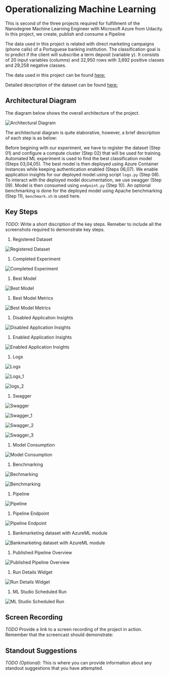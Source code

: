 # Operationalizing Machine Learning

This is second of the three projects required for fulfillment of the Nanodegree Machine Learning Engineer with Microsoft Azure from Udacity. In this project, we create, publish and consume a Pipeline

The data used in this project is related with direct marketing campaigns (phone calls) of a Portuguese banking institution. The classification goal is to predict if the client will subscribe a term deposit (variable y). It consists of 20 input variables (columns) and 32,950 rows with 3,692 positive classes and 29,258 negative classes.

The data used in this project can be found [here:](https://automlsamplenotebookdata.blob.core.windows.net/automl-sample-notebook-data/bankmarketing_train.csv)

Detailed description of the dataset can be found [here:](https://archive.ics.uci.edu/ml/datasets/bank+marketing)

## Architectural Diagram

The diagram below shows the overall architecture of the project.

![Architectural Diagram](images/Architecture.png)

The architectural diagram is quite elaborative, however, a brief description of each step is as below:

Before begining with our experiment, we have to register the dataset (Step 01) and configure a compute cluster (Step 02) that will be used for training. Automated ML experiment is used to find the best classification model (Steps 03,04,05). The best model is then deployed using Azure Container Instances while keeping authentication enabled (Steps 06,07). We enable application insights for our deployed model using script ``logs.py`` (Step 08). To interact with the deployed model documentation, we use swagger (Step 09). Model is then consumed using ``endpoint.py`` (Step 10). An optional benchmarking is done for the deployed model using Apache benchmarking (Step 11), ``benchmark.sh`` is used here.

## Key Steps
*TODO*: Write a short discription of the key steps. Remeber to include all the screenshots required to demonstrate key steps.

1. Registered Dataset

![Registered Dataset](images/registeredDataset.png)

1. Completed Experiment

![Completed Experiment](images/completedExperiment.png)

1. Best Model

![Best Model](images/bestModel.png)

1. Best Model Metrics

![Best Model Metrics](images/bestModelStats.png)

1. Disabled Application Insights

![Disabled Application Insights](images/appInsightsDisabled.png)

1. Enabled Application Insights

![Enabled Application Insights](images/appInsightsEnabled.png)

1. Logs

![Logs](images/logs.png)

![Logs_1](images/logs_1.png)

![logs_2](images/logs_2.png)

1. Swagger

![Swagger](images/swagger.png)

![Swagger_1](images/swagger_1.png)

![Swagger_2](images/swagger_2.png)

![Swagger_3](images/swagger_3.png)

1. Model Consumption

![Model Consumption](images/endpoint.png)

1. Benchmarking

![Bechmarking](images/benchmarking.png)

![Benchmarking](images/benchmarking_1.png)

1. Pipeline

![Pipeline](images/pipeline.png)

1. Pipeline Endpoint

![Pipeline Endpoint](images/pipelineEndpoint.png)

1. Bankmarketing dataset with AzureML module

![Bankmarketing dataset with AzureML module](images/bankMarketingDatasetWithAutoMLModule.png)

1. Published Pipeline Overview

![Published Pipeline Overview](images/publishedPipelineOverview.png)

1. Run Details Widget

![Run Details Widget](images/runDetailsWidget.png)

1. ML Studio Scheduled Run

![ML Studio Scheduled Run](images/mlStudioScheduledRun.png)

## Screen Recording
*TODO* Provide a link to a screen recording of the project in action. Remember that the screencast should demonstrate:

## Standout Suggestions
*TODO (Optional):* This is where you can provide information about any standout suggestions that you have attempted.
